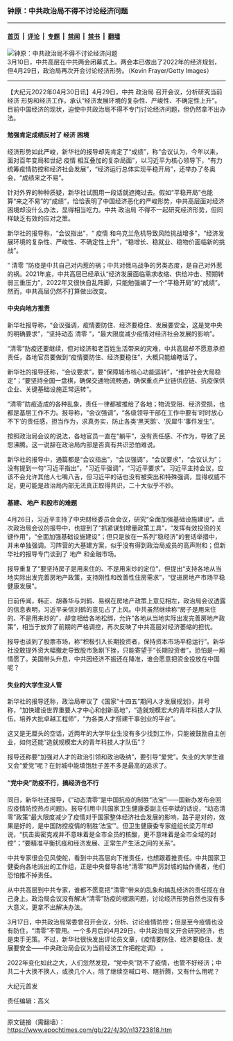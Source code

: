### 钟原：中共政治局不得不讨论经济问题

---

#### [首页](../../../..?n13723818) &nbsp;|&nbsp; [评论](../../../../../epoch-comment?n13723818) &nbsp;|&nbsp; [专题](../../../../../epoch-special?n13723818) &nbsp;|&nbsp; [禁闻](../../../../../epoch-news?n13723818) &nbsp;|&nbsp; [禁书](../../../../../books?n13723818) &nbsp;|&nbsp; [翻墙](https://github.com/gfw-breaker/nogfw/blob/master/README.md?n13723818)


<div><img alt="钟原：中共政治局不得不讨论经济问题" class="attachment-djy_600_400 size-djy_600_400 wp-post-image" src="https://i.epochtimes.com/assets/uploads/2022/03/id13653886-GettyImages-1383711544-600x400.jpg"/>
<div class="caption">
 3月10日，中共高层在中共两会闭幕式上。两会本已做出了2022年的经济规划，但4月29日，政治局再次开会讨论经济形势。（Kevin Frayer/Getty Images）
</div></div><hr/><div class="post_content" id="artbody" itemprop="articleBody">
 <!-- article content begin -->
 <p>
  【大纪元2022年04月30日讯】4月29日，中共
  <ok href="https://www.epochtimes.com/gb/tag/%E6%94%BF%E6%B2%BB%E5%B1%80.html">
   政治局
  </ok>
  召开会议，分析研究当前
  <ok href="https://www.epochtimes.com/gb/tag/%E7%BB%8F%E6%B5%8E.html">
   经济
  </ok>
  形势和经济工作，承认“经济发展环境的复杂性、严峻性、不确定性上升”。目前中国经济的现状，迫使中共政治局不得不专门讨论经济问题，但仍然拿不出办法。
 </p>
 <h4>
  <strong>
   勉强肯定成绩反衬了
   <ok href="https://www.epochtimes.com/gb/tag/%E7%BB%8F%E6%B5%8E.html">
    经济
   </ok>
   困境
  </strong>
 </h4>
 <p>
  经济形势如此严峻，新华社的报导却先肯定了“成绩”，称“会议认为，今年以来，面对百年变局和世纪
  <ok href="https://www.epochtimes.com/gb/tag/%E7%96%AB%E6%83%85.html">
   疫情
  </ok>
  相互叠加的复杂局面”，以习近平为核心领导下，“有力统筹疫情防控和经济社会发展”，“经济运行总体实现平稳开局”，还举办了冬奥会，“成绩来之不易”。
 </p>
 <p>
  针对外界的种种质疑，新华社试图用一段话就遮掩过去。假如“平稳开局”也能算“来之不易”的“成绩”，恰恰表明了中国经济恶化的严峻形势，中共高层面对经济困境却没什么办法，显得相当吃力。中共
  <ok href="https://www.epochtimes.com/gb/tag/%E6%94%BF%E6%B2%BB%E5%B1%80.html">
   政治局
  </ok>
  不得不一起研究经济形势，但同样缺乏有效的应对之策。
 </p>
 <p>
  新华社的报导称，“会议指出”，“
  <ok href="https://www.epochtimes.com/gb/tag/%E7%96%AB%E6%83%85.html">
   疫情
  </ok>
  和乌克兰危机导致风险挑战增多”，“经济发展环境的复杂性、严峻性、不确定性上升”，“稳增长、稳就业、稳物价面临新的挑战”。
 </p>
 <p>
  “
  <ok href="https://www.epochtimes.com/gb/tag/%E6%B8%85%E9%9B%B6.html">
   清零
  </ok>
  ”防疫是中共自己对内惹的祸；中共对俄乌战争的另类态度，是自己对外惹的祸。2021年底，中共高层已经承认“经济发展面临需求收缩、供给冲击、预期转弱三重压力”，2022年又很快自乱阵脚，只能勉强编了一个“平稳开局”的“成绩”。然而，中共高层仍然不打算做出改变。
 </p>
 <h4>
  <strong>
   中央向地方推责
  </strong>
 </h4>
 <p>
  新华社报导称，“会议强调，疫情要防住、经济要稳住、发展要安全，这是党中央的明确要求”，“坚持动态
  <ok href="https://www.epochtimes.com/gb/tag/%E6%B8%85%E9%9B%B6.html">
   清零
  </ok>
  ”，“最大限度减少疫情对经济社会发展的影响”。
 </p>
 <p>
  “清零”防疫还要继续，但对经济和老百姓生活带来的灾难，中共高层却不愿意承担责任，各地官员要做到“疫情要防住、经济要稳住”，大概只能编瞎话了。
 </p>
 <p>
  新华社的报导还称，“会议要求”，要“保障城市核心功能运转”，“维护社会大局稳定”；“要坚持全国一盘棋，确保交通物流畅通，确保重点产业链供应链、抗疫保供企业、关键基础设施正常运转”。
 </p>
 <p>
  “清零”防疫造成的各种乱象，责任一律都被推给了各地；物流受阻、经济受损，也都是基层工作不力。报导称，“会议强调”，“各级领导干部在工作中要有‘时时放心不下’的责任感，担当作为，求真务实，防止各类‘黑天鹅’、‘灰犀牛’事件发生”。
 </p>
 <p>
  按照政治局会议的说法，各地官员一直在“躺平”，没有责任感、不作为，导致了民怨沸腾。这一说辞在政治局内部是否真有共识恐怕难说。
 </p>
 <p>
  新华社的报导中，通篇都是“会议指出”，“会议强调”，“会议要求”，“会议认为”；没有提到一句“习近平指出”，“习近平强调”，“习近平要求”。习近平主持会议，应该不会允许其他人七嘴八舌，但习近平的话也没有被突出和特殊强调，显得权威不足，更可能是政治局内部无法真正取得共识，二十大似乎不妙。
 </p>
 <h4>
  <strong>
   基建、
   <ok href="https://www.epochtimes.com/gb/tag/%E5%9C%B0%E4%BA%A7.html">
    地产
   </ok>
   和股市的难题
  </strong>
 </h4>
 <p>
  4月26日，习近平主持了中央财经委员会会议，研究“全面加强基础设施建设”。此次政治局会议的报导中，也提到了“抓紧谋划增量政策工具”，“发挥有效投资的关键作用”，“全面加强基础设施建设”；但只是放在一系列“稳经济”的套话举措中，并未单独强调。习阵营的大基建方案，似乎没有得到政治局成员的高声附和；但新华社的报导专门谈到了
  <ok href="https://www.epochtimes.com/gb/tag/%E5%9C%B0%E4%BA%A7.html">
   地产
  </ok>
  和金融市场。
 </p>
 <p>
  报导重复了“要坚持房子是用来住的、不是用来炒的定位”，但提出“支持各地从当地实际出发完善房地产政策，支持刚性和改善性住房需求”，“促进房地产市场平稳健康发展”。
 </p>
 <p>
  日前传闻，韩正、胡春华与刘鹤、易纲在房地产政策上意见相左，政治局会议透露的信息表明，习近平亲信刘鹤的意见占了上风。中共虽然继续称“房子是用来住的、不是用来炒的”，却变相给各地松绑，允许“各地从当地实际出发完善房地产政策”，相当于放弃了前期的严格调控，再次反映了中共高层对经济萎缩的担忧。
 </p>
 <p>
  报导也谈到了股票市场，称“积极引入长期投资者，保持资本市场平稳运行”。新华社没敢提外资大幅撤走导致股市急剧下挫，只能寄望于“长期投资者”，恐怕是一厢情愿了。美国带头升息，中共因经济不振还在降准，谁会愿意把资金投放在中国呢？
 </p>
 <h4>
  <strong>
   失业的大学生没人管
  </strong>
 </h4>
 <p>
  新华社的报导还称，政治局审议了《国家“十四五”期间人才发展规划》，并号称，“加快建设世界重要人才中心和创新高地”，“造就规模宏大的青年科技人才队伍，培养大批卓越工程师”，“为各类人才搭建干事创业的平台”。
 </p>
 <p>
  这又是无厘头的空话，近两年的大学毕业生没有多少找到工作，只能被鼓励自主创业，如何还能“造就规模宏大的青年科技人才队伍”？
 </p>
 <p>
  报导还称要“加强对人才的政治引领和政治吸纳”，要引导“爱党”。失业的大学生谁又会“爱党”呢？在封城中能填饱肚子差不多是最高的追求了。
 </p>
 <h4>
  <strong>
   “党中央”防疫不行，搞经济也不行
  </strong>
 </h4>
 <p>
  同日，新华社还报导，《“动态清零”是中国抗疫的制胜“法宝”——国新办发布会回应疫情防控热点问题》。报导引用中共国家卫生健康委副主任李斌的话说，“动态清零”政策“最大限度减少了疫情对于国家整体经济社会发展的影响，路子是对的，效果是好的，是中国防控疫情的制胜‘法宝’”。但卫生健康委专家组组长梁万年却说，“抗击奥密克戎并不意味着是全市全员的核酸，更不意味着是全市全域的封控”；“要精准平衡抗疫和经济发展、正常生产生活之间的关系”。
 </p>
 <p>
  中共专家很会见风使舵，看到中共高层向下推责任，也想跟着推责任。中共国家卫健委向各地派出的工作组，正是中央督导各地“清零”和严厉封城的始作俑者，他们恐怕推不掉责任。
 </p>
 <p>
  从中共高层到中共专家，谁都不愿意把“清零”带来的乱象和搞乱经济的责任揽在自己身上。政治局会议没有解决“清零”防疫的根源问题，讨论经济形势自然也没有多大意义，更拿不出解决办法。
 </p>
 <p>
  3月17日，中共政治局常委曾召开会议，分析、讨论疫情防控；但是至今疫情也没有防住，“清零”不管用。一个多月后的4月29日，中共政治局又开会研究经济，也是束手无策。不过，新华社很快发出评论员文章，《疫情要防住、经济要稳住、发展要安全——中央政治局会议为当前经济工作把舵定调》 。
 </p>
 <p>
  2022年变化如此之大，人们忽然发现，“党中央”防不了疫情，也管不好经济；中共二十大换不换人，或换几个人，除了继续空喊口号、瞎折腾，又有什么用呢？
 </p>
 <p>
  大纪元首发
 </p>
 <p>
  责任编辑：高义
 </p>
 <!-- article content end -->
 <div id="below_article_ad">
 </div>
</div>


---

原文链接（需翻墙）：https://www.epochtimes.com/gb/22/4/30/n13723818.htm